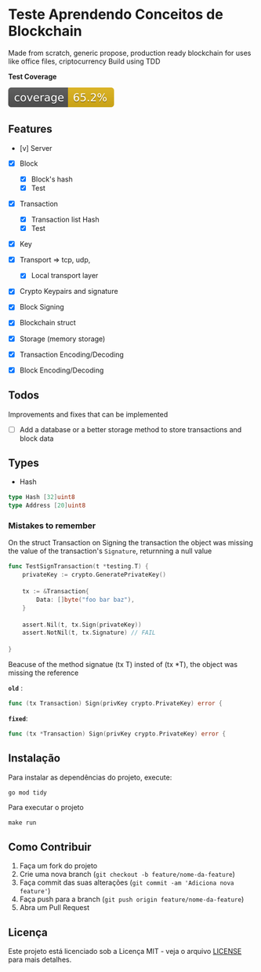 # Teste Aprendendo Conceitos de Blockchain

Made from scratch, generic propose, production ready blockchain for uses like office files, criptocurrency
Build using TDD


**Test Coverage**

![Coverage](coverage/badge.svg)

## Features

- [v] Server
- [X] Block
    - [X] Block's hash
    - [x] Test
- [X] Transaction
    - [x] Transaction list Hash
    - [x] Test
- [x] Key
- [x] Transport => tcp, udp, 
    - [X] Local transport layer
- [X] Crypto Keypairs and signature
- [X] Block Signing
- [X] Blockchain struct
- [X] Storage (memory storage)
- [X] Transaction Encoding/Decoding
- [X] Block Encoding/Decoding



## Todos
Improvements and fixes that can be implemented

- [ ] Add a database or a better storage method to store transactions and block data

## Types 

- Hash

```go
type Hash [32]uint8
type Address [20]uint8
```

### Mistakes to remember 

On the struct Transaction on Signing the transaction the object was missing the value of the transaction's `Signature`, returnning a null value 

```go
func TestSignTransaction(t *testing.T) {
	privateKey := crypto.GeneratePrivateKey()

	tx := &Transaction{
		Data: []byte("foo bar baz"),
	}

	assert.Nil(t, tx.Sign(privateKey))
	assert.NotNil(t, tx.Signature) // FAIL

}
```
Beacuse of the method signatue (tx T) insted of (tx *T), the object was missing the reference

**`old`** :
```go
func (tx Transaction) Sign(privKey crypto.PrivateKey) error {
```

**`fixed`**:
 ```go
func (tx *Transaction) Sign(privKey crypto.PrivateKey) error {
```

## Instalação

Para instalar as dependências do projeto, execute:
```bash
go mod tidy
```
Para executar o projeto 
```
make run
```

## Como Contribuir

1. Faça um fork do projeto
2. Crie uma nova branch (`git checkout -b feature/nome-da-feature`)
3. Faça commit das suas alterações (`git commit -am 'Adiciona nova feature'`)
4. Faça push para a branch (`git push origin feature/nome-da-feature`)
5. Abra um Pull Request

## Licença

Este projeto está licenciado sob a Licença MIT - veja o arquivo [LICENSE](LICENSE) para mais detalhes.
